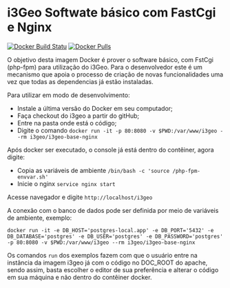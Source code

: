 # i3Geo Softwate básico com FastCgi e Nginx
[![Docker Build Statu](https://img.shields.io/docker/build/i3geo/i3geo-base-nginx.svg)](https://hub.docker.com/r/i3geo/i3geo-base-nginx/builds/)
[![Docker Pulls](https://img.shields.io/docker/pulls/i3geo/i3geo-base-nginx.svg)](https://hub.docker.com/r/i3geo/i3geo-base-nginx/builds/)

O objetivo desta imagem Docker é prover o software básico, com FstCgi (php-fpm) para utilização do i3Geo. Para o desenvolvedor este é um mecanismo que apoia o processo de criação de novas funcionalidades uma vez que todas as dependencias já estão instaladas.

Para utilizar em modo de desenvolvimento:

*  Instale a última versão do Docker em seu computador;
*  Faça checkout do i3geo a partir do gitHub;
*  Entre na pasta onde está o código;
*  Digite o comando `docker run -it -p 80:8080 -v $PWD:/var/www/i3geo --rm i3geo/i3geo-base-nginx`

Após docker ser executado, o console já está dentro do contêiner, agora digite:

*  Copia as variáveis de ambiente `/bin/bash -c 'source /php-fpm-envvar.sh'`
*  Inicie o nginx `service nginx start`


Acesse navegador e digite `http://localhost/i3geo`

A conexão com o banco de dados pode ser definida por meio de variáveis de ambiente, exemplo:

`docker run -it -e DB_HOST='postgres-local.app' -e DB_PORT='5432' -e DB_DATABASE='postgres' -e DB_USER='postgres' -e DB_PASSWORD='postgres' -p 80:8080 -v $PWD:/var/www/i3geo --rm i3geo/i3geo-base-nginx`

Os comandos `run` dos exemplos fazem com que o usuário entre na instância da imagem i3geo já com o código no DOC_ROOT do apache, sendo assim, basta escolher o editor de sua preferência e alterar o código em sua máquina e não dentro do contêiner docker.
